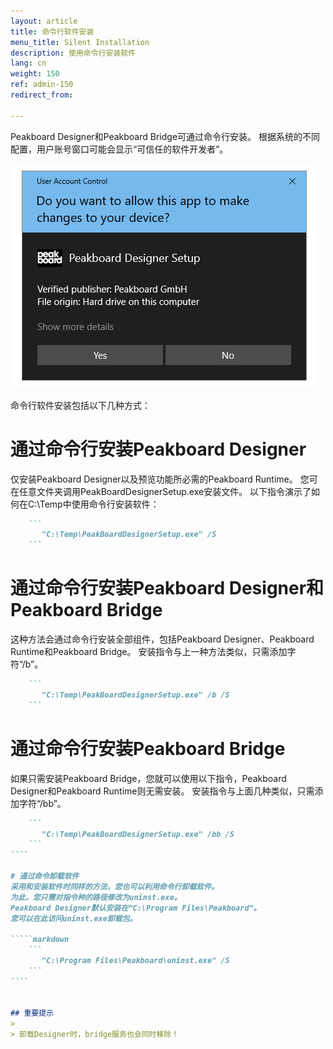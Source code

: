 ```yaml
---
layout: article
title: 命令行软件安装
menu_title: Silent Installation
description: 使用命令行安装软件
lang: cn
weight: 150
ref: admin-150
redirect_from:

---
```


Peakboard Designer和Peakboard Bridge可通过命令行安装。
根据系统的不同配置，用户账号窗口可能会显示“可信任的软件开发者”。

![Windows User Account Control Window](/assets/images/admin/install-silent/usercontrol.png)

命令行软件安装包括以下几种方式：

# 通过命令行安装Peakboard Designer
仅安装Peakboard Designer以及预览功能所必需的Peakboard Runtime。 
您可在任意文件夹调用PeakBoardDesignerSetup.exe安装文件。
以下指令演示了如何在C:\Temp中使用命令行安装软件：

````markdown
    ```
       "C:\Temp\PeakBoardDesignerSetup.exe" /S
    ```
````

# 通过命令行安装Peakboard Designer和Peakboard Bridge
这种方法会通过命令行安装全部组件，包括Peakboard Designer、Peakboard Runtime和Peakboard Bridge。
安装指令与上一种方法类似，只需添加字符“/b”。

````markdown
    ```
       "C:\Temp\PeakBoardDesignerSetup.exe" /b /S
    ```
````

# 通过命令行安装Peakboard Bridge
如果只需安装Peakboard Bridge，您就可以使用以下指令，Peakboard Designer和Peakboard Runtime则无需安装。
安装指令与上面几种类似，只需添加字符“/bb”。

`````markdown
    ```
       "C:\Temp\PeakBoardDesignerSetup.exe" /bb /S
    ```
````
	
# 通过命令卸载软件
采用和安装软件时同样的方法，您也可以利用命令行卸载软件。
为此，您只需对指令种的路径修改为uninst.exe。
Peakboard Designer默认安装在“C:\Program Files\Peakboard”。
您可以在此访问uninst.exe卸载包。

`````markdown
    ```
       "C:\Program Files\Peakboard\uninst.exe" /S
    ```
````


## 重要提示
>
> 卸载Designer时，bridge服务也会同时移除！
